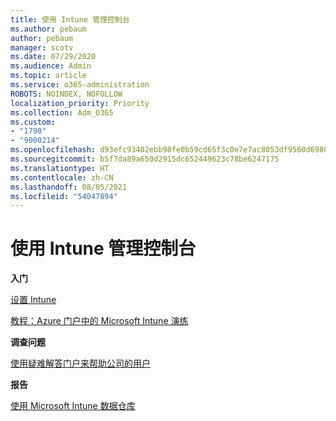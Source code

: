 ```yaml
---
title: 使用 Intune 管理控制台
ms.author: pebaum
author: pebaum
manager: scotv
ms.date: 07/29/2020
ms.audience: Admin
ms.topic: article
ms.service: o365-administration
ROBOTS: NOINDEX, NOFOLLOW
localization_priority: Priority
ms.collection: Adm_O365
ms.custom:
- "1790"
- "9000214"
ms.openlocfilehash: d93efc93402ebb98fe0b59cd65f3c0e7e7ac8053df9560d6980535b82d3813db
ms.sourcegitcommit: b5f7da89a650d2915dc652449623c78be6247175
ms.translationtype: HT
ms.contentlocale: zh-CN
ms.lasthandoff: 08/05/2021
ms.locfileid: "54047894"
---
```

# <a name="using-the-intune-admin-console"></a>使用 Intune 管理控制台

**入门**

[设置 Intune](https://docs.microsoft.com/intune/setup-steps)

[教程：Azure 门户中的 Microsoft Intune 演练](https://docs.microsoft.com/intune/tutorial-walkthrough-intune-portal)

**调查问题**

[使用疑难解答门户来帮助公司的用户](https://docs.microsoft.com/intune/help-desk-operators)

**报告**

[使用 Microsoft Intune 数据仓库](https://docs.microsoft.com/intune/reports-nav-create-intune-reports)